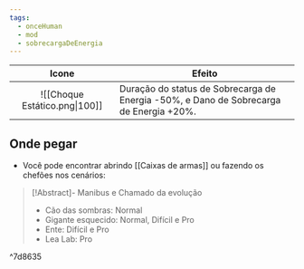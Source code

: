 ```yaml
---
tags:
  - onceHuman
  - mod
  - sobrecargaDeEnergia
---
```


|              Icone              | Efeito                                                       |
| :-----------------------------: | ------------------------------------------------------------ |
| ![[Choque Estático.png\|100]] | Duração do status de Sobrecarga de Energia -50%, e Dano de Sobrecarga de Energia +20%. |

## Onde pegar

- Você pode encontrar abrindo [[Caixas de armas]] ou fazendo os chefões nos cenários:

> [!Abstract]- Manibus e Chamado da evolução
> - Cão das sombras: Normal  
> - Gigante esquecido: Normal, Difícil e Pro  
> - Ente: Difícil e Pro  
> - Lea Lab: Pro

^7d8635

